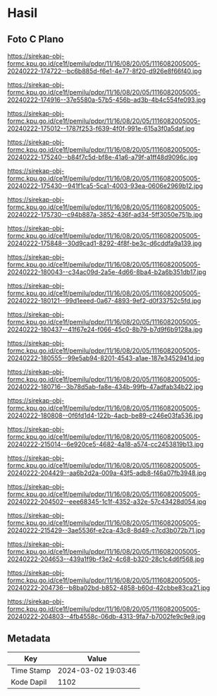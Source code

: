 # Hasil

## Foto C Plano

https://sirekap-obj-formc.kpu.go.id/ce1f/pemilu/pdpr/11/16/08/20/05/1116082005005-20240222-174722--bc6b885d-f6e1-4e77-8f20-d926e8f66f40.jpg

https://sirekap-obj-formc.kpu.go.id/ce1f/pemilu/pdpr/11/16/08/20/05/1116082005005-20240222-174916--37e5580a-57b5-456b-ad3b-4b4c554fe093.jpg

https://sirekap-obj-formc.kpu.go.id/ce1f/pemilu/pdpr/11/16/08/20/05/1116082005005-20240222-175012--1787f253-f639-4f0f-991e-615a3f0a5daf.jpg

https://sirekap-obj-formc.kpu.go.id/ce1f/pemilu/pdpr/11/16/08/20/05/1116082005005-20240222-175240--b84f7c5d-bf8e-41a6-a79f-a1ff48d9096c.jpg

https://sirekap-obj-formc.kpu.go.id/ce1f/pemilu/pdpr/11/16/08/20/05/1116082005005-20240222-175430--941f1ca5-5ca1-4003-93ea-0606e2969b12.jpg

https://sirekap-obj-formc.kpu.go.id/ce1f/pemilu/pdpr/11/16/08/20/05/1116082005005-20240222-175730--c94b887a-3852-436f-ad34-5ff3050e751b.jpg

https://sirekap-obj-formc.kpu.go.id/ce1f/pemilu/pdpr/11/16/08/20/05/1116082005005-20240222-175848--30d9cad1-8292-4f8f-be3c-d6cddfa9a139.jpg

https://sirekap-obj-formc.kpu.go.id/ce1f/pemilu/pdpr/11/16/08/20/05/1116082005005-20240222-180043--c34ac09d-2a5e-4d66-8ba4-b2a6b351db17.jpg

https://sirekap-obj-formc.kpu.go.id/ce1f/pemilu/pdpr/11/16/08/20/05/1116082005005-20240222-180121--99d1eeed-0a67-4893-9ef2-d0f33752c5fd.jpg

https://sirekap-obj-formc.kpu.go.id/ce1f/pemilu/pdpr/11/16/08/20/05/1116082005005-20240222-180437--41f67e24-f066-45c0-8b79-b7d9f6b9128a.jpg

https://sirekap-obj-formc.kpu.go.id/ce1f/pemilu/pdpr/11/16/08/20/05/1116082005005-20240222-180555--99e5ab94-8201-4543-a1ae-187e3452941d.jpg

https://sirekap-obj-formc.kpu.go.id/ce1f/pemilu/pdpr/11/16/08/20/05/1116082005005-20240222-180716--3b78d5ab-fa8e-434b-99fb-47adfab34b22.jpg

https://sirekap-obj-formc.kpu.go.id/ce1f/pemilu/pdpr/11/16/08/20/05/1116082005005-20240222-180808--0f6fd1d4-122b-4acb-be89-c246e03fa536.jpg

https://sirekap-obj-formc.kpu.go.id/ce1f/pemilu/pdpr/11/16/08/20/05/1116082005005-20240222-215014--6e920ce5-4682-4a18-a574-cc2453819b13.jpg

https://sirekap-obj-formc.kpu.go.id/ce1f/pemilu/pdpr/11/16/08/20/05/1116082005005-20240222-204429--aa6b2d2a-009a-43f5-adb8-f46a07fb3948.jpg

https://sirekap-obj-formc.kpu.go.id/ce1f/pemilu/pdpr/11/16/08/20/05/1116082005005-20240222-204502--eee68345-1c1f-4352-a32e-57c43428d054.jpg

https://sirekap-obj-formc.kpu.go.id/ce1f/pemilu/pdpr/11/16/08/20/05/1116082005005-20240222-215429--3ae5536f-e2ca-43c8-8d49-c7cd3b072b71.jpg

https://sirekap-obj-formc.kpu.go.id/ce1f/pemilu/pdpr/11/16/08/20/05/1116082005005-20240222-204653--439a1f9b-f3e2-4c68-b320-28c1c4d6f568.jpg

https://sirekap-obj-formc.kpu.go.id/ce1f/pemilu/pdpr/11/16/08/20/05/1116082005005-20240222-204736--b8ba02bd-b852-4858-b60d-42cbbe83ca21.jpg

https://sirekap-obj-formc.kpu.go.id/ce1f/pemilu/pdpr/11/16/08/20/05/1116082005005-20240222-204803--4fb4558c-06db-4313-9fa7-b7002fe9c9e9.jpg


## Metadata

| Key        | Value               |
| ---------- | ------------------- |
| Time Stamp | 2024-03-02 19:03:46 |
| Kode Dapil | 1102                |



